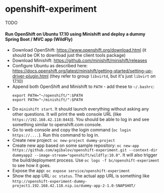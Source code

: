 # openshift-experiment

TODO

#### Run OpenShift on Ubuntu 17.10 using Minishift and deploy a dummy Spring Boot / MVC app (WildFly)

* Download OpenShift: https://www.openshift.org/download.html (it should be OK to download just the client tools package)
* Download Minishift: https://github.com/minishift/minishift/releases
* Configure Ubuntu as described here: https://docs.openshift.org/latest/minishift/getting-started/setting-up-driver-plugin.html (they refer to group `libvirtd`, but it's just `libvirt` on 17.10)
* Append both OpenShift and Minishift to `PATH` - add these to `~/.bashrc`:
   ```
   export PATH="~/openshift/":$PATH 
   export PATH="~/minishift/":$PATH
   ```
* Do `minishift start`. It should launch everything without asking any other questions. It will print the web console URL (like `https://192.168.42.118:8443`). You should be able to log in and see something similar to openshift.com console.
* Go to web console and copy the login command (`oc login https://....`). Run this command to log in.
* Create new project: `oc new-project dummy-project`
* Create new app based on some sample repository: `oc new-app https://github.com/agibalov/openshift-experiment.git --context-dir dummyapp2 --image-stream="openshift/wildfly:10.0"`. It will also trigger the build/deployment process. Use `oc logs -f bc/openshift-experiment` to see how it goes.
* Expose the app: `oc expose service/openshift-experiment`
* Show the app URL: `oc status`. The actual app URL is something like `http://openshift-experiment-dummy-project1.192.168.42.118.nip.io/dummy-app-2-1.0-SNAPSHOT/`
